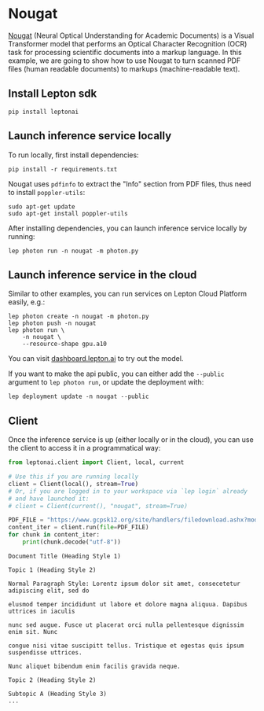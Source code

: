 # Nougat

[Nougat](https://github.com/facebookresearch/nougat) (Neural Optical Understanding for Academic Documents) is a Visual Transformer model that performs an Optical Character Recognition (OCR) task for processing scientific documents into a markup language. In this example, we are going to show how to use Nougat to turn scanned PDF files (human readable documents) to markups (machine-readable text).

## Install Lepton sdk
```shell
pip install leptonai
```

## Launch inference service locally

To run locally, first install dependencies:
```shell
pip install -r requirements.txt
```

Nougat uses `pdfinfo` to extract the "Info" section from PDF files, thus need to install `poppler-utils`:

```shell
sudo apt-get update
sudo apt-get install poppler-utils
```

After installing dependencies, you can launch inference service locally by running:

```shell
lep photon run -n nougat -m photon.py
```

## Launch inference service in the cloud

Similar to other examples, you can run services on Lepton Cloud Platform easily, e.g.:

```shell
lep photon create -n nougat -m photon.py
lep photon push -n nougat
lep photon run \
    -n nougat \
    --resource-shape gpu.a10
```

You can visit [dashboard.lepton.ai](https://dashboard.lepton.ai/) to try out the model.

If you want to make the api public, you can either add the `--public` argument to `lep photon run`, or update the deployment with:

```shell
lep deployment update -n nougat --public
```

## Client

Once the inference service is up (either locally or in the cloud), you can use the client to access it in a programmatical way:

```python
from leptonai.client import Client, local, current

# Use this if you are running locally
client = Client(local(), stream=True)
# Or, if you are logged in to your workspace via `lep login` already
# and have launched it:
# client = Client(current(), "nougat", stream=True)
```

```python
PDF_FILE = "https://www.gcpsk12.org/site/handlers/filedownload.ashx?moduleinstanceid=74914&dataid=140852&FileName=Sample%20Scanned%20PDF.pdf"
content_iter = client.run(file=PDF_FILE)
for chunk in content_iter:
    print(chunk.decode("utf-8"))
```

```
Document Title (Heading Style 1)

Topic 1 (Heading Style 2)

Normal Paragraph Style: Lorentz ipsum dolor sit amet, consecetetur adipiscing elit, sed do

elusmod temper incididunt ut labore et dolore magna aliquua. Dapibus uttrices in iaculis

nunc sed augue. Fusce ut placerat orci nulla pellentesque dignissim enim sit. Nunc

congue nisi vitae suscipitt tellus. Tristique et egestas quis ipsum suspendisse uttrices.

Nunc aliquet bibendum enim facilis gravida neque.

Topic 2 (Heading Style 2)

Subtopic A (Heading Style 3)
...
```

